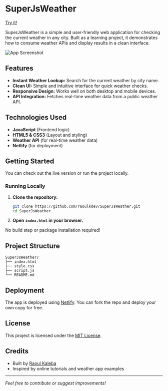 # SuperJsWeather

[Try it!](https://superjsweather.netlify.app/)

SuperJsWeather is a simple and user-friendly web application for checking the current weather in any city. Built as a learning project, it demonstrates how to consume weather APIs and display results in a clean interface.

![App Screenshot](https://i.imghippo.com/files/QlhM9963rhk.png)

## Features

- **Instant Weather Lookup:** Search for the current weather by city name.
- **Clean UI:** Simple and intuitive interface for quick weather checks.
- **Responsive Design:** Works well on both desktop and mobile devices.
- **API Integration:** Fetches real-time weather data from a public weather API.

## Technologies Used

- **JavaScript** (Frontend logic)
- **HTML5 & CSS3** (Layout and styling)
- **Weather API** (for real-time weather data)
- **Netlify** (for deployment)

## Getting Started

You can check out the live version or run the project locally.

### Running Locally

1. **Clone the repository:**
   ```bash
   git clone https://github.com/raoulkdev/SuperJsWeather.git
   cd SuperJsWeather
   ```

2. **Open `index.html` in your browser.**

No build step or package installation required!

## Project Structure

```
SuperJsWeather/
├── index.html
├── style.css
├── script.js
└── README.md
```

## Deployment

The app is deployed using [Netlify](https://netlify.com/). You can fork the repo and deploy your own copy for free.

## License

This project is licensed under the [MIT License](LICENSE).

## Credits

- Built by [Raoul Kaleba](https://github.com/raoulkdev)
- Inspired by online tutorials and weather app examples

---

*Feel free to contribute or suggest improvements!*
